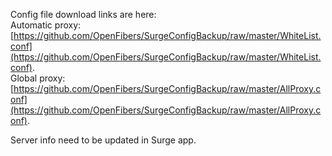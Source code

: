Config file download links are here:  
Automatic proxy:  
[https://github.com/OpenFibers/SurgeConfigBackup/raw/master/WhiteList.conf](https://github.com/OpenFibers/SurgeConfigBackup/raw/master/WhiteList.conf).  
Global proxy:  
[https://github.com/OpenFibers/SurgeConfigBackup/raw/master/AllProxy.conf](https://github.com/OpenFibers/SurgeConfigBackup/raw/master/AllProxy.conf).  

Server info need to be updated in Surge app.  
